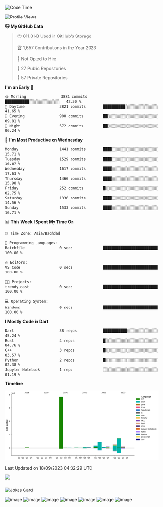 <!--START_SECTION:waka-->
![Code Time](http://img.shields.io/badge/Code%20Time-0%20secs-blue)

![Profile Views](http://img.shields.io/badge/Profile%20Views-0-blue)

**🐱 My GitHub Data** 

> 📦 811.3 kB Used in GitHub's Storage 
 > 
> 🏆 1,657 Contributions in the Year 2023
 > 
> 🚫 Not Opted to Hire
 > 
> 📜 27 Public Repositories 
 > 
> 🔑 57 Private Repositories 
 > 
**I'm an Early 🐤** 

```text
🌞 Morning                3881 commits        ███████████░░░░░░░░░░░░░░   42.30 % 
🌆 Daytime                3821 commits        ██████████░░░░░░░░░░░░░░░   41.65 % 
🌃 Evening                900 commits         ██░░░░░░░░░░░░░░░░░░░░░░░   09.81 % 
🌙 Night                  572 commits         ██░░░░░░░░░░░░░░░░░░░░░░░   06.24 % 
```
📅 **I'm Most Productive on Wednesday** 

```text
Monday                   1441 commits        ████░░░░░░░░░░░░░░░░░░░░░   15.71 % 
Tuesday                  1529 commits        ████░░░░░░░░░░░░░░░░░░░░░   16.67 % 
Wednesday                1617 commits        ████░░░░░░░░░░░░░░░░░░░░░   17.63 % 
Thursday                 1466 commits        ████░░░░░░░░░░░░░░░░░░░░░   15.98 % 
Friday                   252 commits         █░░░░░░░░░░░░░░░░░░░░░░░░   02.75 % 
Saturday                 1336 commits        ████░░░░░░░░░░░░░░░░░░░░░   14.56 % 
Sunday                   1533 commits        ████░░░░░░░░░░░░░░░░░░░░░   16.71 % 
```


📊 **This Week I Spent My Time On** 

```text
🕑︎ Time Zone: Asia/Baghdad

💬 Programming Languages: 
Batchfile                0 secs              █████████████████████████   100.00 % 

🔥 Editors: 
VS Code                  0 secs              █████████████████████████   100.00 % 

🐱‍💻 Projects: 
trendy_cast              0 secs              █████████████████████████   100.00 % 

💻 Operating System: 
Windows                  0 secs              █████████████████████████   100.00 % 
```

**I Mostly Code in Dart** 

```text
Dart                     38 repos            ███████████░░░░░░░░░░░░░░   45.24 % 
Rust                     4 repos             █░░░░░░░░░░░░░░░░░░░░░░░░   04.76 % 
C++                      3 repos             █░░░░░░░░░░░░░░░░░░░░░░░░   03.57 % 
Python                   2 repos             █░░░░░░░░░░░░░░░░░░░░░░░░   02.38 % 
Jupyter Notebook         1 repo              ░░░░░░░░░░░░░░░░░░░░░░░░░   01.19 % 
```



**Timeline**

![Lines of Code chart](https://raw.githubusercontent.com/ArinFaraj/ArinFaraj/main/assets/bar_graph.png)


 Last Updated on 18/09/2023 04:32:29 UTC
<!--END_SECTION:waka-->
[![](https://visitcount.itsvg.in/api?id=arinfaraj&label=Profile%20Views&pretty=false)](https://visitcount.itsvg.in)

###
![Jokes Card](https://readme-jokes.vercel.app/api?theme=blueberry&bgColor=%23172F45)

![image](https://img.shields.io/badge/Flutter-02569B?style=for-the-badge&logo=flutter&logoColor=white)
![image](https://img.shields.io/badge/blender-%23F5792A.svg?style=for-the-badge&logo=blender&logoColor=white)
![image](https://img.shields.io/badge/Unity-100000?style=for-the-badge&logo=unity&logoColor=white)
![image](https://img.shields.io/badge/.NET-512BD4?style=for-the-badge&logo=dotnet&logoColor=white)
![image](https://img.shields.io/badge/Rust-black?style=for-the-badge&logo=rust&logoColor=#E57324)
![image](https://img.shields.io/badge/Terraform-7B42BC?style=for-the-badge&logo=terraform&logoColor=white)
![image](https://img.shields.io/badge/kubernetes-326ce5.svg?&style=for-the-badge&logo=kubernetes&logoColor=white)
<!--
**ArinFaraj/ArinFaraj** is a ✨ _special_ ✨ repository because its `README.md` (this file) appears on your GitHub profile.

Here are some ideas to get you started:

- 🔭 I’m currently working on ...
- 🌱 I’m currently learning ...
- 👯 I’m looking to collaborate on ...
- 🤔 I’m looking for help with ...
- 💬 Ask me about ...
- 📫 How to reach me: ...
- 😄 Pronouns: ...
- ⚡ Fun fact: ...
-->
